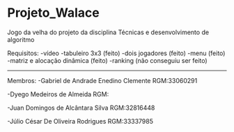# Projeto_Walace
Jogo da velha do projeto da disciplina Técnicas e desenvolvimento de algoritmo

Requisitos:
-vídeo
-tabuleiro 3x3 (feito)
-dois jogadores (feito)
-menu (feito)
-matriz e alocação dinâmica (feito)
-ranking (não conseguiu ser feito)

------------------------------------------

Membros:
-Gabriel de Andrade Enedino Clemente 
RGM:33060291

-Dyego Medeiros de Almeida
RGM:

-Juan Domingos de Alcântara Silva
RGM:32816448

-Júlio César De Oliveira Rodrigues
RGM:33337985
